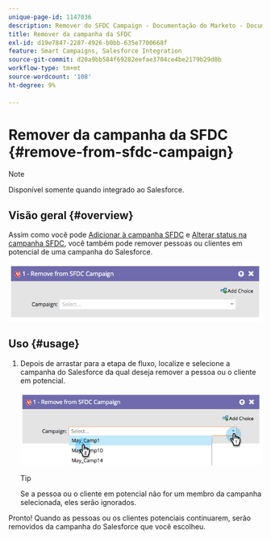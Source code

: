 ```yaml
---
unique-page-id: 1147036
description: Remover do SFDC Campaign - Documentação do Marketo - Documentação do produto
title: Remover da campanha da SFDC
exl-id: d19e7847-2287-4926-b0bb-635e7700668f
feature: Smart Campaigns, Salesforce Integration
source-git-commit: d20a9bb584f69282eefae3704ce4be2179b29d0b
workflow-type: tm+mt
source-wordcount: '108'
ht-degree: 9%

---
```


# Remover da campanha da SFDC {#remove-from-sfdc-campaign}

>[!NOTE]
>
>Disponível somente quando integrado ao Salesforce.

## Visão geral {#overview}

Assim como você pode [Adicionar à campanha SFDC](/help/marketo/product-docs/core-marketo-concepts/smart-campaigns/salesforce-flow-actions/add-to-sfdc-campaign.md) e [Alterar status na campanha SFDC](/help/marketo/product-docs/core-marketo-concepts/smart-campaigns/salesforce-flow-actions/change-status-in-sfdc-campaign.md), você também pode remover pessoas ou clientes em potencial de uma campanha do Salesforce.

![](assets/image2014-9-22-15-3a54-3a34.png)

## Uso {#usage}

1. Depois de arrastar para a etapa de fluxo, localize e selecione a campanha do Salesforce da qual deseja remover a pessoa ou o cliente em potencial.

   ![](assets/image2014-9-22-15-3a54-3a39.png)

   >[!TIP]
   >
   >Se a pessoa ou o cliente em potencial não for um membro da campanha selecionada, eles serão ignorados.

Pronto! Quando as pessoas ou os clientes potenciais continuarem, serão removidos da campanha do Salesforce que você escolheu.
